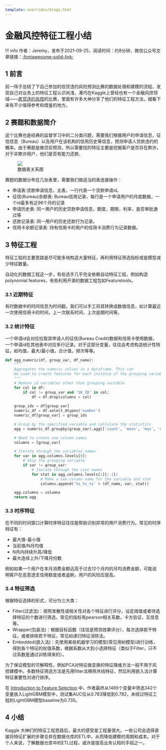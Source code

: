 ```yaml
---
template: overrides/blogs.html
---
```


# 金融风控特征工程小结

!!! info 
    作者：Jeremy，发布于2021-09-25，阅读时间：约8分钟，微信公众号文章链接：[:fontawesome-solid-link:]()

## 1 前言

前一阵子总结了下自己参加的信贷违约风险预测比赛的数据处理和建模的流程，发现自己对业务上的特征工程认识尚浅，凑巧在Kaggle上曾经也有一个金融风控领域——[房贷违约风控](https://www.kaggle.com/c/home-credit-default-risk/overview)的比赛，里面有许多大神分享了他们的特征工程方法，细看下来有不少值得参考和借鉴的地方。

## 2 赛题和数据简介

这个比赛也是经典的监督学习中的二分类问题，需要我们根据用户的申请信息，征信信息（Bureau）以及用户在该机构的信用历史等信息，预测申请人贷款违约的概率。由于赛题是做贷前预测，所以需要找的特征主要是挖掘客户是否存在欺诈，对于非欺诈用户，他们是否有能力还款、

<figure>
  <img src="https://files.mdnice.com/user/15233/3a541655-3d6a-457f-a195-5ef56d8046d5.png"  />
  <figcaption>数据表关系图</figcaption>
</figure>


赛题的数据分布在几张表里，需要我们做适当的表连接操作：

* 申请表:贷款申请信息，主表，一行代表一个贷款申请id。
* 征信(Bureau)余额表: Bureau信用记录，每行是一个申请用户的月度数据，一个id最多有近96个月的记录
* 申请历史表: 同一用户的历史贷款申请信息，额度，期限，利率，是否审批通过等
* 还款记录表: 同一用户的历史还款行为记录。
* 信用卡余额记录表: 持有信用卡的用户的信用卡消费行为记录数据。

## 3 特征工程

特征工程的主要思路是尽可能多地构造大量特征，再利用特征筛选指标或是模型减少特征数量。

自动化的数据工程这一步，有些选手几乎完全依赖自动特征工程，例如构造polynomial features，有些利用开源的数据工程包如Featuretools。

### 3.1 近期特征

有时数据中的时间信息为时间戳，我们可以手工将其转换成数值信息，如计算最近一次使用信用卡的时间，上一次联系时间，上次逾期时间等。

### 3.2 统计特征 

一个申请id会对应拉取其申请人的征信(Bureau Credit)数据和信用卡使用数据，一个申请id在其他表中对应多行记录。对于这部分变量，往往会考虑构造统计性特征，如均值，最大/最小值，合计值，频次等等。

``` python
def agg_numeric(df, group_var, df_name):
    """
    Aggregates the numeric values in a dataframe. This can
    be used to create features for each instance of the grouping variable.
    """
    # Remove id variables other than grouping variable
    for col in df:
        if col != group_var and 'SK_ID' in col:
            df = df.drop(columns = col)
            
    group_ids = df[group_var]
    numeric_df = df.select_dtypes('number')
    numeric_df[group_var] = group_ids

    # Group by the specified variable and calculate the statistics
    agg = numeric_df.groupby(group_var).agg(['count', 'mean', 'max', 'min', 'sum']).reset_index()

    # Need to create new column names
    columns = [group_var]

    # Iterate through the variables names
    for var in agg.columns.levels[0]:
        # Skip the grouping variable
        if var != group_var:
            # Iterate through the stat names
            for stat in agg.columns.levels[1][:-1]:
                # Make a new column name for the variable and stat
                columns.append('%s_%s_%s' % (df_name, var, stat))

    agg.columns = columns
    return agg 
```

### 3.3 时序特征

在不同的时间窗口计算时序特征往往能帮助识别异常的用户消费行为。常见的时序特征有：

* 最大值-最小值
* 当前值/N月均值
* N月内持续升高/降低
* 最大连续上升/下降月份数

例如如果一个用户在本月消费金额远高于过去12个月内的月均消费金额，可能说明客户在恶意透支信用额度或者盗刷，用户的风险应提高。

### 3.4 特征筛选

根据特征选择的形式，可分为三大类：

* Filter(过滤法)：按照发散性或相关性对各个特征进行评分，设定阈值或者待选择特征的个数进行筛选，常见的指标有pearson相关系数，卡方验证，互信息等。
* Wrapper(包装法)：根据目标函数（往往是预测效果评分），每次选择若干特征，或者排除若干特征，常见如递归特征消除法。
* Embedded(嵌入法)：先使用某些机器学习的模型(常见用树模型)进行训练，得到各个特征的权值系数，根据系数从大到小选择特征（类似于Filter，只不过系数是通过训练得来的）。

为了保证模型的可解释性，例如PCA对特征做变换的特征降维方法一般不用于风控建模中。多数特征筛选方法是先用filter法移除共线特征，然后利用嵌入法计算特征重要性对进行排序。

在 [Introduction to Feature Selection](https://www.kaggle.com/willkoehrsen/introduction-to-feature-selection) 中，作者最终从1465个变量中筛选342个变量放入LightGBM模型中，测试集AUC仅从0.783降低到0.782，未经过特征工程的LightGBM模型baseline为0.735。

## 4 小结

Kaggle 大神们的特征工程思路后，最大的感受是工程量很大。一些公司会选择直接将特征扩展的步骤合并在数据仓库的ETL中，从而降低建模的周期和成本。对于个人来说，了解数据仓库中的ETL过程，或许是提高业务认知的手段之一。
